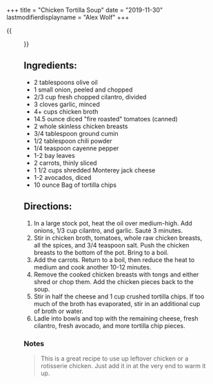 +++
title = "Chicken Tortilla Soup"
date = "2019-11-30"
lastmodifierdisplayname = "Alex Wolf"
+++

{{<figure src="/images/The-Best-Chicken-Tortilla-Soup.jpg">}}

## Ingredients:

* 2 tablespoons olive oil
* 1 small onion, peeled and chopped
* 2/3 cup fresh chopped cilantro, divided
* 3 cloves garlic, minced
* 4+ cups chicken broth
* 14.5 ounce diced "fire roasted" tomatoes (canned)
* 2 whole skinless chicken breasts
* 3/4 tablespoon ground cumin
* 1/2 tablespoon chili powder
* 1/4 teaspoon cayenne pepper
* 1-2 bay leaves
* 2 carrots, thinly sliced
* 1 1/2 cups shredded Monterey jack cheese
* 1-2 avocados, diced
* 10 ounce Bag of tortilla chips

## Directions:

1. In a large stock pot, heat the oil over medium-high. Add onions, 1/3 cup cilantro, and garlic. Sauté 3 minutes.
2. Stir in chicken broth, tomatoes, whole raw chicken breasts, all the spices, and 3/4 teaspoon salt. Push the chicken breasts to the bottom of the pot. Bring to a boil.
3. Add the carrots. Return to a boil, then reduce the heat to medium and cook another 10-12 minutes. 
4. Remove the cooked chicken breasts with tongs and either shred or chop them. Add the chicken pieces back to the soup.
5. Stir in half the cheese and 1 cup crushed tortilla chips. If too much of the broth has evaporated, stir in an additional cup of broth or water. 
6. Ladle into bowls and top with the remaining cheese, fresh cilantro, fresh avocado, and more tortilla chip pieces.

### Notes

> This is a great recipe to use up leftover chicken or a rotisserie chicken. Just add it in at the very end to warm it up.
